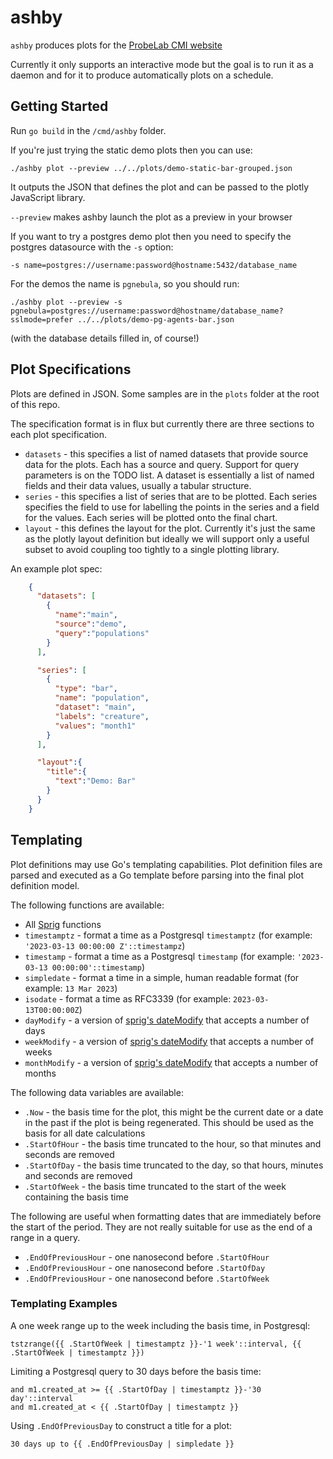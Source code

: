 # ashby

`ashby` produces plots for the [ProbeLab CMI website](https://github.com/probe-lab/website)

Currently it only supports an interactive mode but the goal is to run it as a daemon and for it to 
produce automatically plots on a schedule.

## Getting Started

Run `go build` in the `/cmd/ashby` folder.

If you're just trying the static demo plots then you can use:

	./ashby plot --preview ../../plots/demo-static-bar-grouped.json

It outputs the JSON that defines the plot and can be passed to the plotly JavaScript library.

`--preview` makes ashby launch the plot as a preview in your browser

If you want to try a postgres demo plot then you need to specify the postgres datasource with the `-s` option:

	-s name=postgres://username:password@hostname:5432/database_name

For the demos the name is `pgnebula`, so you should run:

	./ashby plot --preview -s pgnebula=postgres://username:password@hostname/database_name?sslmode=prefer ../../plots/demo-pg-agents-bar.json

(with the database details filled in, of course!)


## Plot Specifications

Plots are defined in JSON. Some samples are in the `plots` folder at the root of this repo.

The specification format is in flux but currently there are three sections to each plot specification.

 - `datasets` - this specifies a list of named datasets that provide source data for the plots. Each has a source and query. Support for query parameters is on the TODO list. A dataset is essentially a list of named fields and their data values, usually a tabular structure.
 - `series` - this specifies a list of series that are to be plotted. Each series specifies the field to use for labelling the points in the series and a field for the values. Each series will be plotted onto the final chart.
 - `layout` - this defines the layout for the plot. Currently it's just the same as the plotly layout definition but ideally we will support only a useful subset to avoid coupling too tightly to a single plotting library.


An example plot spec:

```json
	{
	  "datasets": [
	    {
	      "name":"main",
	      "source":"demo",
	      "query":"populations"
	    }
	  ],

	  "series": [
	    {
	      "type": "bar",
	      "name": "population",
	      "dataset": "main",
	      "labels": "creature",
	      "values": "month1"
	    }
	  ],

	  "layout":{
	    "title":{
	      "text":"Demo: Bar"
	    }
	  }
	}
```

## Templating

Plot definitions may use Go's templating capabilities. 
Plot definition files are parsed and executed as a Go template before parsing into the final plot definition model.

The following functions are available:

 - All [Sprig](https://masterminds.github.io/sprig/) functions 
 - `timestamptz` - format a time as a Postgresql `timestamptz`  (for example: `'2023-03-13 00:00:00 Z'::timestampz`)
 - `timestamp` - format a time as a Postgresql `timestamp`  (for example: `'2023-03-13 00:00:00'::timestamp`)
 - `simpledate` - format a time in a simple, human readable format (for example: `13 Mar 2023`)
 - `isodate` - format a time as RFC3339 (for example: `2023-03-13T00:00:00Z`)
 - `dayModify` - a version of [sprig's dateModify](https://masterminds.github.io/sprig/date.html#datemodify-mustdatemodify) that accepts a number of days
 - `weekModify` - a version of [sprig's dateModify](https://masterminds.github.io/sprig/date.html#datemodify-mustdatemodify) that accepts a number of weeks
 - `monthModify` - a version of [sprig's dateModify](https://masterminds.github.io/sprig/date.html#datemodify-mustdatemodify) that accepts a number of months

The following data variables are available:

 - `.Now` - the basis time for the plot, this might be the current date or a date in the past if the plot is being regenerated. This should be used as the basis for all date calculations
 - `.StartOfHour` - the basis time truncated to the hour, so that minutes and seconds are removed
 - `.StartOfDay` - the basis time truncated to the day, so that hours, minutes and seconds are removed
 - `.StartOfWeek` - the basis time truncated to the start of the week containing the basis time

The following are useful when formatting dates that are immediately before the start of the period.
They are not really suitable for use as the end of a range in a query.

 - `.EndOfPreviousHour` - one nanosecond before `.StartOfHour`
 - `.EndOfPreviousHour` - one nanosecond before `.StartOfDay`
 - `.EndOfPreviousHour` - one nanosecond before `.StartOfWeek`


### Templating Examples

A one week range up to the week including the basis time, in Postgresql:

	tstzrange({{ .StartOfWeek | timestamptz }}-'1 week'::interval, {{ .StartOfWeek | timestamptz }})

Limiting a Postgresql query to 30 days before the basis time:

	and m1.created_at >= {{ .StartOfDay | timestamptz }}-'30 day'::interval
	and m1.created_at < {{ .StartOfDay | timestamptz }}

Using `.EndOfPreviousDay` to construct a title for a plot:

	30 days up to {{ .EndOfPreviousDay | simpledate }}
